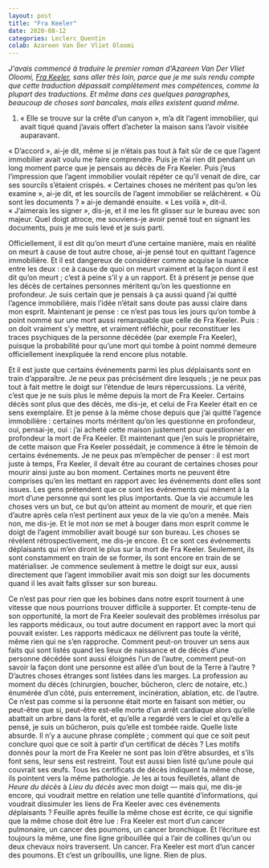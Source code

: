 ```yaml
---
layout: post
title: "Fra Keeler"
date: 2020-08-12
categories: Leclerc_Quentin
colab: Azareen Van Der Vliet Oloomi
---
```


*J'avais commencé à traduire le premier roman d'Azareen Van Der Vliet Oloomi, [Fra Keeler](http://dorothyproject.com/book/azareen-van-der-vliet-oloomis-fra-keeler/), sans aller très loin, parce que je me suis rendu compte que cette traduction dépassait complètement mes compétences, comme la plupart des traductions. Et même dans ces quelques paragraphes, beaucoup de choses sont bancales, mais elles existent quand même.*

1. « Elle se trouve sur la crête d’un canyon », m’a dit l’agent immobilier, qui avait tiqué quand j’avais offert d’acheter la maison sans l’avoir visitée auparavant.

« D’accord », ai-je dit, même si je n’étais pas tout à fait sûr de ce que l’agent immobilier avait voulu me faire comprendre. Puis je n’ai rien dit pendant un long moment parce que je pensais au décès de Fra Keeler. Puis j’eus l’impression que l’agent immobilier voulait répéter ce qu’il venait de dire, car ses sourcils s’étaient crispés. « Certaines choses ne méritent pas qu’on les examine », ai-je dit, et les sourcils de l’agent immobilier se relâchèrent. « Où sont les documents ? » ai-je demandé ensuite. « Les voilà », dit-il. « J’aimerais les signer », dis-je, et il me les fit glisser sur le bureau avec son majeur. Quel doigt atroce, me souviens-je avoir pensé tout en signant les documents, puis je me suis levé et je suis parti.

Officiellement, il est dit qu’on meurt d’une certaine manière, mais en réalité on meurt à cause de tout autre chose, ai-je pensé tout en quittant l’agence immobilière. Et il est dangereux de considérer comme acquise la nuance entre les deux : ce à cause de quoi on meurt vraiment et la façon dont il est dit qu’on meurt ; c’est à peine s’il y a un rapport. Et à présent je pense que les décès de certaines personnes méritent qu’on les questionne en profondeur. Je suis certain que je pensais à ça aussi quand j’ai quitté l’agence immobilière, mais l’idée n’était sans doute pas aussi claire dans mon esprit. Maintenant je pense : ce n’est pas tous les jours qu’on tombe à point nommé sur une mort aussi remarquable que celle de Fra Keeler. Puis : on doit vraiment s’y mettre, et vraiment réfléchir, pour reconstituer les traces psychiques de la personne décédée (par exemple Fra Keeler), puisque la probabilité pour qu’une mort qui tombe à point nommé demeure officiellement inexpliquée la rend encore plus notable.

Et il est juste que certains événements parmi les plus *dé*plaisants sont en train d’apparaître. Je ne peux pas précisément dire lesquels ; je ne peux pas tout à fait mettre le doigt sur l’étendue de leurs répercussions. La vérité, c’est que je ne suis plus le même depuis la mort de Fra Keeler. Certains décès sont plus que des décès, me dis-je, et celui de Fra Keeler était en ce sens exemplaire. Et je pense à la même chose depuis que j’ai quitté l’agence immobilière : certaines morts méritent qu’on les questionne en profondeur, oui, pensai-je, oui : j’ai acheté cette maison justement pour questionner en profondeur la mort de Fra Keeler. Et maintenant que j’en suis le propriétaire, de cette maison que Fra Keeler possédait, je commence à être le témoin de certains événements. Je ne peux pas m’empêcher de penser : il est mort juste à temps, Fra Keeler, il devait être au courant de certaines choses pour mourir ainsi juste au bon moment. Certaines morts ne peuvent être comprises qu’en les mettant en rapport avec les événements dont elles sont issues. Les gens prétendent que ce sont les événements qui mènent à la mort d’une personne qui sont les plus importants. Que la vie accumule les choses vers un but, ce but qu’on atteint au moment de mourir, et que rien d’autre après cela n’est pertinent aux yeux de la vie qu’on a menée. Mais non, me dis-je. Et le mot *non* se met à bouger dans mon esprit comme le doigt de l’agent immobilier avait bougé sur son bureau. Les choses se révèlent rétrospectivement, me dis-je encore. Et ce sont ces événements déplaisants qui m’en diront le plus sur la mort de Fra Keeler. Seulement, ils sont constamment en train de se former, ils sont encore en train de se matérialiser. Je commence seulement à mettre le doigt sur eux, aussi directement que l’agent immobilier avait mis son doigt sur les documents quand il les avait faits glisser sur son bureau.

Ce n’est pas pour rien que les bobines dans notre esprit tournent à une vitesse que nous pourrions trouver difficile à supporter. Et compte-tenu de son opportunité, la mort de Fra Keeler soulevait des problèmes irrésolus par les rapports médicaux, ou tout autre document en rapport avec la mort qui pouvait exister. Les rapports médicaux ne délivrent pas toute la vérité, même rien qui ne s’en rapproche. Comment peut-on trouver un sens aux faits qui sont listés quand les lieux de naissance et de décès d’une personne décédée sont aussi éloignés l’un de l’autre, comment peut-on savoir la façon dont une personne est allée d’un bout de la Terre à l’autre ? D’autres choses étranges sont listées dans les marges. La profession au moment du décès (chirurgien, boucher, bûcheron, clerc de notaire, etc.) énumérée d’un côté, puis enterrement, incinération, ablation, etc. de l’autre. Ce n’est pas comme si la personne était morte en faisant son métier, ou peut-être que si, peut-être est-elle morte d’un arrêt cardiaque alors qu’elle abattait un arbre dans la forêt, et qu’elle a regardé vers le ciel et qu’elle a pensé, je suis un bûcheron, puis qu’elle est tombée raide. Quelle liste absurde. Il n’y a aucune phrase complète ; comment qui que ce soit peut conclure quoi que ce soit à partir d’un certificat de décès ? Les motifs donnés pour la mort de Fra Keeler ne sont pas loin d’être absurdes, et s’ils font sens, leur sens est restreint. Tout est aussi bien listé qu’une poule qui couvrait ses œufs. Tous les certificats de décès indiquent la même chose, ils pointent vers la même pathologie. Je les ai tous feuilletés, allant de *Heure du décès* à *Lieu du décès* avec mon doigt — mais qui, me dis-je encore, qui voudrait mettre en relation une telle quantité d’informations, qui voudrait dissimuler les liens de Fra Keeler avec ces événements *dé*plaisants ? Feuille après feuille la même chose est écrite, ce qui signifie que la même chose doit être lue : Fra Keeler est mort d’un cancer pulmonaire, un cancer des poumons, un cancer bronchique. Et l’écriture est toujours la même, une fine ligne gribouillée qui a l’air de collines qu’un ou deux chevaux noirs traversent. Un cancer. Fra Keeler est mort d’un cancer des poumons. Et c’est un gribouillis, une ligne. Rien de plus.